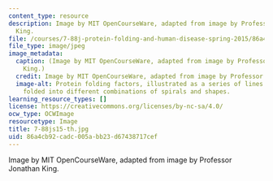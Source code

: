 ```yaml
---
content_type: resource
description: Image by MIT OpenCourseWare, adapted from image by Professor Jonathan
  King.
file: /courses/7-88j-protein-folding-and-human-disease-spring-2015/86a4cb92cadc005abb23d67438717cef_7-88js15-th.jpg
file_type: image/jpeg
image_metadata:
  caption: (Image by MIT OpenCourseWare, adapted from image by Professor Jonathan
    King.)
  credit: Image by MIT OpenCourseWare, adapted from image by Professor Jonathan King.
  image-alt: Protein folding factors, illustrated as a series of lines and rectangles
    folded into different combinations of spirals and shapes.
learning_resource_types: []
license: https://creativecommons.org/licenses/by-nc-sa/4.0/
ocw_type: OCWImage
resourcetype: Image
title: 7-88js15-th.jpg
uid: 86a4cb92-cadc-005a-bb23-d67438717cef
---
```

Image by MIT OpenCourseWare, adapted from image by Professor Jonathan King.